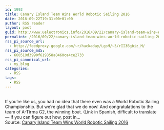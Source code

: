 ```yaml
---
id: 1992
title: Canary Island Team Wins World Robotic Sailing 2016
date: 2016-09-22T19:31:00+01:00
author: RSS reader
layout: post
guid: http://www.uelectronics.info/2016/09/22/canary-island-team-wins-world-robotic-sailing-2016/
permalink: /2016/09/22/canary-island-team-wins-world-robotic-sailing-2016/
rss_pi_source_url:
  - http://feedproxy.google.com/~r/hackaday/LgoM/~3/rII3Bgbiz_M/
rss_pi_source_md5:
  - 660510d3990f619858a8460ca4ce2733
rss_pi_canonical_url:
  - my_blog
categories:
  - RSS
tags:
  - RSS
---
```

&#013;  
If you’re like us, you had no idea that there even was a World Robotic Sailing Championship. But we’re glad that we do now! And congratulations to the team of A-Tirma G2, the winning boat. (Link in Spanish, difficult to translate — if you can figure out how, post in…&#013;  
Source: <a href="http://feedproxy.google.com/~r/hackaday/LgoM/~3/rII3Bgbiz_M/" target="_blank">Canary Island Team Wins World Robotic Sailing 2016</a>